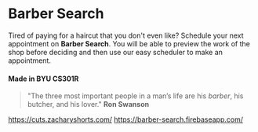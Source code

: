 # Barber Search
Tired of paying for a haircut that you don't even like? Schedule your next appointment on **Barber Search**. You will be able to preview the work of the shop before deciding and then use our easy scheduler to make an appointment. 

#### Made in BYU CS301R

> "The three most important people 
> in a man’s life are his *barber*, his butcher, and his lover." **Ron Swanson**

https://cuts.zacharyshorts.com/
https://barber-search.firebaseapp.com/


